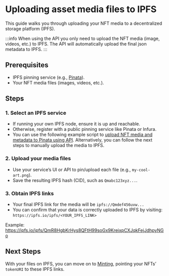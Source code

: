 # Uploading asset media files to IPFS

This guide walks you through uploading your NFT media to a decentralized storage platform (IPFS).

:::info
When using the API you only need to upload the NFT media (image, videos, etc.) to IPFS. The API will automatically upload the final json metadata to IPFS.
:::

## Prerequisites

- IPFS pinning service (e.g., [Pinata](https://pinata.cloud/)).
- Your NFT media files (images, videos, etc.).


## Steps

### 1. Select an IPFS service

   - If running your own IPFS node, ensure it is up and reachable.
   - Otherwise, register with a public pinning service like Pinata or Infura.
   - You can use the following example script to [upload NFT media and metadata to Pinata using API](https://github.com/freeverseio/laos-examples/blob/main/ipfs-uploader.js). Alternatively, you can follow the next steps to manually upload the media to IPFS.

### 2. Upload your media files

   - Use your service’s UI or API to pin/upload each file (e.g., `my-cool-art.png`).
   - Save the resulting IPFS hash (CID), such as `Qmabc123xyz...`.

### 3. Obtain IPFS links
   - Your final IPFS link for the media will be `ipfs://Qmdef456uvw...`
   - You can confirm that your data is correctly uploaded to IPFS by visiting:
   ```https://ipfs.io/ipfs/<YOUR_IPFS_LINK>```
   
   Example: https://ipfs.io/ipfs/QmR8HgbKrHys8QFtH99soGx9KreixpCXJqkFejJdhpyNGo

## Next Steps

With your files on IPFS, you can move on to [Minting](/guides/how-to-with-api/minting), pointing your NFTs’ `tokenURI` to these IPFS links.
